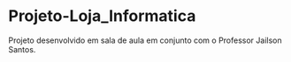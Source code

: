 # Projeto-Loja_Informatica
Projeto desenvolvido em sala de aula em conjunto com o Professor Jailson Santos.

